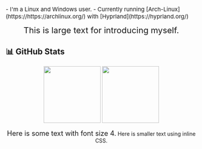 <span style="font-size:15px;">
- I'm a Linux and Windows user.
- Currently running [Arch-Linux](https://https://archlinux.org/) with [Hyprland](https://hyprland.org/)
</span>

<p align="center">
  <span style="font-size:22px;">This is large text for introducing myself.</span>
</p>

## 📊 GitHub Stats

<p align="center">
  <img height="150" src="https://github-readme-stats.vercel.app/api?username=cannomaly&show_icons=true&theme=dark&count_private=true&hide_border=true" />
  <img height="150" src="https://github-readme-streak-stats.herokuapp.com/?user=cannomaly&theme=dark&hide_border=true" />
</p>

<p align="center">
  <font size="4">Here is some text with font size 4.</font>
  <span style="font-size:14px;">Here is smaller text using inline CSS.</span>
</p>
